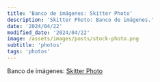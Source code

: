 ```yaml
---
title: 'Banco de imágenes: Skitter Photo'
description: 'Skitter Photo: Banco de imágenes.'
date: '2024/04/22'
modified_date: '2024/04/22'
image: /assets/images/posts/stock-photo.png
subtitle: 'photos'
tags: 'photos'
---
```


Banco de imágenes: [Skitter Photo](https://skitterphoto.com/)
